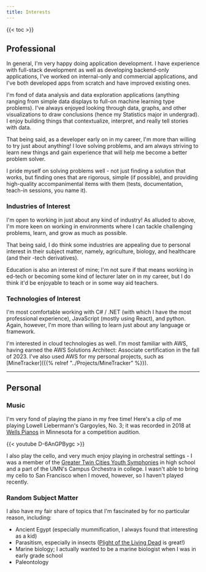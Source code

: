 ```yaml
---
title: Interests
---
```


{{< toc >}}

## Professional
In general, I'm very happy doing application development. 
I have experience with full-stack development as well as developing backend-only applications, I've worked on 
internal-only and commercial applications, and I've both developed apps from scratch and have improved existing ones.

I'm fond of data analysis and data exploration applications (anything ranging from simple data displays
to full-on machine learning type problems). I've always enjoyed looking through data,
graphs, and other visualizations to draw conclusions (hence my Statistics major in undergrad).
I enjoy building things that contextualize, interpret, and really tell stories with data.

That being said, as a developer early on in my career, I'm more than willing to try just about anything!
I love solving problems, and am always striving to learn new things and gain experience that will help me become
a better problem solver.

I pride myself on solving problems well - not just finding a solution that works, but finding ones that are 
rigorous, simple (if possible), and providing high-quality accompanimental items with them (tests, documentation,
teach-in sessions, you name it).

### Industries of Interest
I'm open to working in just about any kind of industry! As alluded to above, I'm more keen on working in environments
where I can tackle challenging problems, learn, and grow as much as possible.

That being said, I do think some industries are appealing due to personal interest in their subject matter, 
namely, agriculture, biology, and healthcare (and their -tech derivatives).

Education is also an interest of mine; I'm not sure if that means working in ed-tech or becoming some kind
of lecturer later on in my career, but I do think it'd be enjoyable to teach or in some way aid teachers.

### Technologies of Interest
I'm most comfortable working with C# / .NET (with which I have the most professional experience), JavaScript (mostly using React), 
and python.
Again, however, I'm more than willing to learn just about any language or framework.

I'm interested in cloud technologies as well. I'm most familiar with AWS, having earned the AWS Solutions Architect: Associate
certification in the fall of 2023. I've also used AWS for my personal projects, such as [MineTracker]({{% relref "../Projects/MineTracker" %}}).

---

## Personal
### Music
I'm very fond of playing the piano in my free time! 
Here's a clip of me playing Lowell Liebermann's Gargoyles, No. 3; it was recorded in 2018 at [Wells Pianos](https://www.wellspianos.com/) 
in Minnesota for a competition audition.

{{< youtube D-6AnGPBygc >}}
<!-- shortcodes are sick -->

I also play the cello, and very much enjoy playing in orchestral settings - I was a member of the [Greater Twin Cities Youth Symphonies](https://gtcys.org/)
in high school and a part of the UMN's Campus Orchestra in college. I wasn't able to bring my cello to San Francisco when I moved, however, so I haven't
played recently.

### Random Subject Matter
I also have my fair share of topics that I'm fascinated by for no particular reason, including:
- Ancient Egypt (especially mummification, I always found that interesting as a kid)
- Parasitism, especially in insects ([Plight of the Living Dead](https://www.penguinrandomhouse.com/books/553657/plight-of-the-living-dead-by-matt-simon/) is great!)
- Marine biology; I actually wanted to be a marine biologist when I was in early grade school
- Paleontology